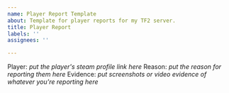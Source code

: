 ```yaml
---
name: Player Report Template
about: Template for player reports for my TF2 server.
title: Player Report
labels: ''
assignees: ''

---
```


Player: _put the player's steam profile link here_
Reason: _put the reason for reporting them here_
Evidence: _put screenshots or video evidence of whatever you're reporting here_
